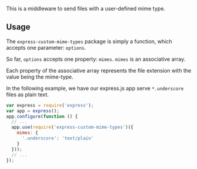 This is a middleware to send files with a user-defined mime type.

## Usage

The `express-custom-mime-types` package is simply a function, which accepts one parameter: `options`.

So far, `options` accepts one property: `mimes`. `mimes` is an associative array.

Each property of the associative array represents the file extension with the value being the mime-type.

In the following example, we have our express.js app serve `*.underscore` files as plain text.

```javascript
var express = require('express');
var app = express();
app.configure(function () {
  // ...
  app.use(require('express-custom-mime-types')({
    mimes: {
      '.underscore': 'text/plain'
    }
  }));
  // ...
});
```